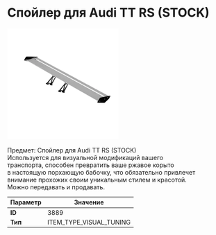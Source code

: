 # Спойлер для Audi TT RS (STOCK)

![Item Image](../img/3889.webp?raw=true)

Предмет: Спойлер для Audi TT RS (STOCK)<br>Используется для визуальной модификаций вашего<br>транспорта, способен превратить ваше ржавое корыто<br>в настоящую порхающую бабочку, что обязательно привлечет<br>внимание прохожих своим уникальным стилем и красотой.<br>Можно передавать и продавать.


| Параметр | Значение |
|----------|----------|
| **ID** | 3889 |
| **Тип** | ITEM_TYPE_VISUAL_TUNING |

